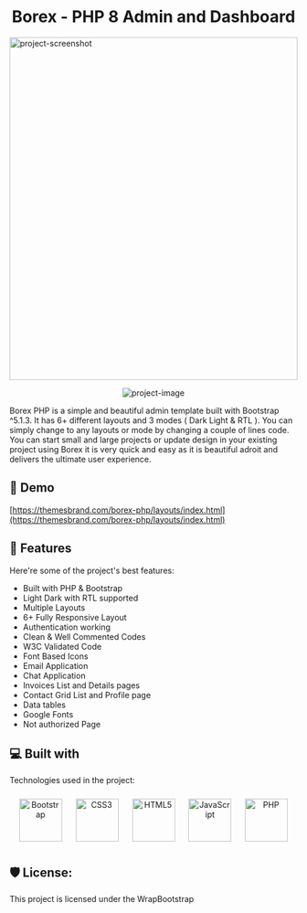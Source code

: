 <h1 align="center" id="title">Borex - PHP 8 Admin and Dashboard</h1>
<img src="https://i.postimg.cc/Pf4GbkXV/Dashboard-Borex-Admin-Dashboard-Template.jpg" alt="project-screenshot" width="100%" height="600/">
<br />

<p align="center"><img src="https://socialify.git.ci/irfan-hue/borex-php-8-admin-and-dashboard/image?font=Inter&amp;forks=1&amp;issues=1&amp;language=1&amp;name=1&amp;owner=1&amp;pattern=Solid&amp;pulls=1&amp;stargazers=1&amp;theme=Dark" alt="project-image"></p>

<p id="description">Borex PHP is a simple and beautiful admin template built with Bootstrap ^5.1.3. It has 6+ different layouts and 3 modes ( Dark Light &amp; RTL ). You can simply change to any layouts or mode by changing a couple of lines code. You can start small and large projects or update design in your existing project using Borex it is very quick and easy as it is beautiful adroit and delivers the ultimate user experience.</p>

<h2>🚀 Demo</h2>

[https://themesbrand.com/borex-php/layouts/index.html](https://themesbrand.com/borex-php/layouts/index.html)
  
<h2>🧐 Features</h2>

Here're some of the project's best features:

*   Built with PHP & Bootstrap
*   Light Dark with RTL supported
*   Multiple Layouts
*   6+ Fully Responsive Layout
*   Authentication working
*   Clean & Well Commented Codes
*   W3C Validated Code
*   Font Based Icons
*   Email Application
*   Chat Application
*   Invoices List and Details pages
*   Contact Grid List and Profile page
*   Data tables
*   Google Fonts
*   Not authorized Page
  
<h2>💻 Built with</h2>

Technologies used in the project:

<div align="center">  
<a href="https://getbootstrap.com/docs/3.4/javascript/" target="_blank"><img style="margin: 10px" src="https://profilinator.rishav.dev/skills-assets/bootstrap-plain.svg" alt="Bootstrap" height="75" /></a>  
<a href="https://www.w3schools.com/css/" target="_blank"><img style="margin: 10px" src="https://profilinator.rishav.dev/skills-assets/css3-original-wordmark.svg" alt="CSS3" height="75" /></a>  
<a href="https://en.wikipedia.org/wiki/HTML5" target="_blank"><img style="margin: 10px" src="https://profilinator.rishav.dev/skills-assets/html5-original-wordmark.svg" alt="HTML5" height="75" /></a>  
<a href="https://www.javascript.com/" target="_blank"><img style="margin: 10px" src="https://profilinator.rishav.dev/skills-assets/javascript-original.svg" alt="JavaScript" height="75" /></a>  
<a href="https://www.php.net/" target="_blank"><img style="margin: 10px" src="https://profilinator.rishav.dev/skills-assets/php-original.svg" alt="PHP" height="75" /></a>  
</div>

<h2>🛡️ License:</h2>

This project is licensed under the WrapBootstrap
